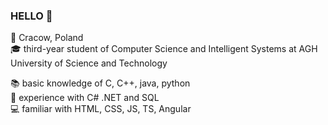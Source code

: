 ### HELLO :wave:
:round_pushpin: Cracow, Poland <br>
:mortar_board: third-year student of Computer Science and Intelligent Systems at AGH University of Science and Technology <br>

:books: basic knowledge of C, C++, java, python <br>
:microscope: experience with C# .NET and SQL<br> 
:computer: familiar with HTML, CSS, JS, TS, Angular <br>

